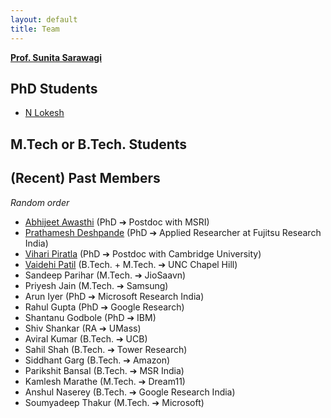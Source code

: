 ```yaml
---
layout: default
title: Team
---
```


**[Prof. Sunita Sarawagi](https://www.cse.iitb.ac.in/~sunita/)**

## PhD Students

* [N Lokesh](https://scholar.google.co.in/citations?user=fbu9Tc4AAAAJ&hl=en)

## M.Tech or B.Tech. Students

## (Recent) Past Members
*Random order*
* [Abhijeet Awasthi](https://www.cse.iitb.ac.in/~awasthi/) (PhD ➔ Postdoc with MSRI)
* [Prathamesh Deshpande](https://pratham16cse.github.io/) (PhD ➔ Applied Researcher at Fujitsu Research India)
* [Vihari Piratla](https://www.cse.iitb.ac.in/~vihari/) (PhD ➔ Postdoc with Cambridge University)
* [Vaidehi Patil](https://vaidehi99.github.io/) (B.Tech. + M.Tech. ➔ UNC Chapel Hill)
* Sandeep Parihar (M.Tech. ➔ JioSaavn)
* Priyesh Jain (M.Tech. ➔ Samsung)
* Arun Iyer (PhD ➔ Microsoft Research India)
* Rahul Gupta (PhD ➔ Google Research)
* Shantanu Godbole (PhD ➔ IBM)
* Shiv Shankar (RA ➔ UMass)
* Aviral Kumar (B.Tech. ➔ UCB)
* Sahil Shah (B.Tech. ➔ Tower Research)
* Siddhant Garg (B.Tech. ➔ Amazon)
* Parikshit Bansal (B.Tech. ➔ MSR India)
* Kamlesh Marathe (M.Tech. ➔ Dream11)
* Anshul Naserey (B.Tech. ➔ Google Research India)
* Soumyadeep Thakur (M.Tech. ➔ Microsoft)
